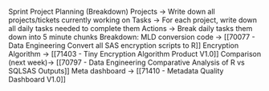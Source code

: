 Sprint Project Planning (Breakdown)
Projects -> Write down all projects/tickets currently working on
Tasks -> For each project, write down all daily tasks needed to complete them
Actions -> Break daily tasks them down into 5 minute chunks
Breakdown:
MLD conversion code -> [[70077 - Data Engineering Convert all SAS encryption scripts to R]]
Encryption Algorithm -> [[71403 - Tiny Encryption Algorithm Product V1.0]]
Comparison (next week)-> [[70797 - Data Engineering Comparative Analysis of R vs SQLSAS Outputs]]
Meta dashboard -> [[71410 - Metadata Quality Dashboard V1.0]]
